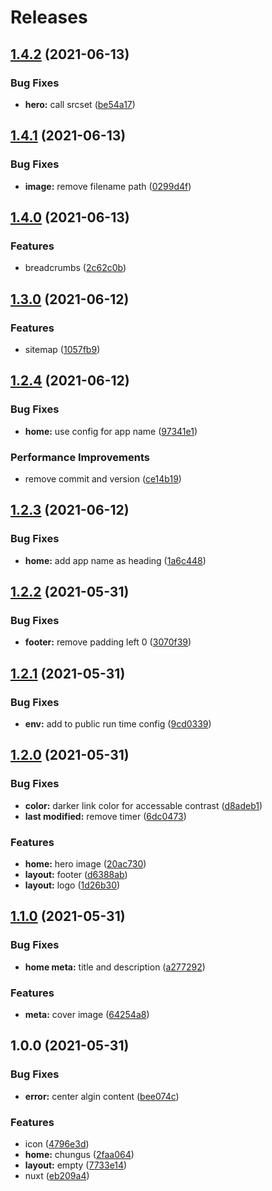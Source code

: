 # Releases

## [1.4.2](https://github.com/shadow81627/gondwanarama/compare/v1.4.1...v1.4.2) (2021-06-13)

### Bug Fixes

- **hero:** call srcset ([be54a17](https://github.com/shadow81627/gondwanarama/commit/be54a1739d331be2b8f2e2c8a9bbeef6589cf1da))

## [1.4.1](https://github.com/shadow81627/gondwanarama/compare/v1.4.0...v1.4.1) (2021-06-13)

### Bug Fixes

- **image:** remove filename path ([0299d4f](https://github.com/shadow81627/gondwanarama/commit/0299d4fbe1944ecf2ff9980862775d61d755ddf6))

## [1.4.0](https://github.com/shadow81627/gondwanarama/compare/v1.3.0...v1.4.0) (2021-06-13)

### Features

- breadcrumbs ([2c62c0b](https://github.com/shadow81627/gondwanarama/commit/2c62c0b1479b190d383b3fe65911b8ddcb92ce1e))

## [1.3.0](https://github.com/shadow81627/gondwanarama/compare/v1.2.4...v1.3.0) (2021-06-12)

### Features

- sitemap ([1057fb9](https://github.com/shadow81627/gondwanarama/commit/1057fb999c293072d1aee4c5feaa241736c3ba30))

## [1.2.4](https://github.com/shadow81627/gondwanarama/compare/v1.2.3...v1.2.4) (2021-06-12)

### Bug Fixes

- **home:** use config for app name ([97341e1](https://github.com/shadow81627/gondwanarama/commit/97341e1dc71433b524c85b5281afd8a1847efd22))

### Performance Improvements

- remove commit and version ([ce14b19](https://github.com/shadow81627/gondwanarama/commit/ce14b197b4d0919464ce8ca98043c3c9bc4f8f42))

## [1.2.3](https://github.com/shadow81627/gondwanarama/compare/v1.2.2...v1.2.3) (2021-06-12)

### Bug Fixes

- **home:** add app name as heading ([1a6c448](https://github.com/shadow81627/gondwanarama/commit/1a6c448a2bfe21559a8b07b06239a302a1658585))

## [1.2.2](https://github.com/shadow81627/gondwanarama/compare/v1.2.1...v1.2.2) (2021-05-31)

### Bug Fixes

- **footer:** remove padding left 0 ([3070f39](https://github.com/shadow81627/gondwanarama/commit/3070f39e681bd30ade1115ccc0e187d3bb331abe))

## [1.2.1](https://github.com/shadow81627/gondwanarama/compare/v1.2.0...v1.2.1) (2021-05-31)

### Bug Fixes

- **env:** add to public run time config ([9cd0339](https://github.com/shadow81627/gondwanarama/commit/9cd033931d3c34234779c0c4b8deaa6e60fb2233))

## [1.2.0](https://github.com/shadow81627/gondwanarama/compare/v1.1.0...v1.2.0) (2021-05-31)

### Bug Fixes

- **color:** darker link color for accessable contrast ([d8adeb1](https://github.com/shadow81627/gondwanarama/commit/d8adeb161779b62df3438a4cd3aa8fa4b9f411a7))
- **last modified:** remove timer ([6dc0473](https://github.com/shadow81627/gondwanarama/commit/6dc04732264ff427a655a3a6ae7cfbc90a2a14f8))

### Features

- **home:** hero image ([20ac730](https://github.com/shadow81627/gondwanarama/commit/20ac73053055574015237528d35a6ecbebce30c5))
- **layout:** footer ([d6388ab](https://github.com/shadow81627/gondwanarama/commit/d6388abbc0c86c8eaaf46a2cdf72c93d1645c59d))
- **layout:** logo ([1d26b30](https://github.com/shadow81627/gondwanarama/commit/1d26b30810f03062c25ce27a999e1e8a2b5e24d4))

## [1.1.0](https://github.com/shadow81627/gondwanarama/compare/v1.0.0...v1.1.0) (2021-05-31)

### Bug Fixes

- **home meta:** title and description ([a277292](https://github.com/shadow81627/gondwanarama/commit/a27729242790569097875b6b25306ebad843071d))

### Features

- **meta:** cover image ([64254a8](https://github.com/shadow81627/gondwanarama/commit/64254a8187b1920d619802bc2659e729a619a3cf))

## 1.0.0 (2021-05-31)

### Bug Fixes

- **error:** center algin content ([bee074c](https://github.com/shadow81627/gondwanarama/commit/bee074c3eaafc892aa7d08e20784fe0cd6617d6d))

### Features

- icon ([4796e3d](https://github.com/shadow81627/gondwanarama/commit/4796e3d435d0c1ca35c6e2afc2216baeb065e6c0))
- **home:** chungus ([2faa064](https://github.com/shadow81627/gondwanarama/commit/2faa064d0e93918511fe24dc320924ef2d2c0e15))
- **layout:** empty ([7733e14](https://github.com/shadow81627/gondwanarama/commit/7733e149f13f0e551cb4869af3b49e5abab37f12))
- nuxt ([eb209a4](https://github.com/shadow81627/gondwanarama/commit/eb209a40e723d50ac7ef70df15aad33e8cd254e6))
